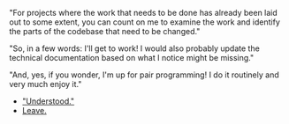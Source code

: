 "For projects where the work that needs to be done has already been laid out to some extent, you can count on me to examine the work and identify the parts of the codebase that need to be changed."

"So, in a few words: I'll get to work! I would also probably update the technical documentation based on what I notice might be missing."

"And, yes, if you wonder, I'm up for pair programming! I do it routinely and very much enjoy it."

- ["Understood."](future.md)
- [Leave.](leave.md)